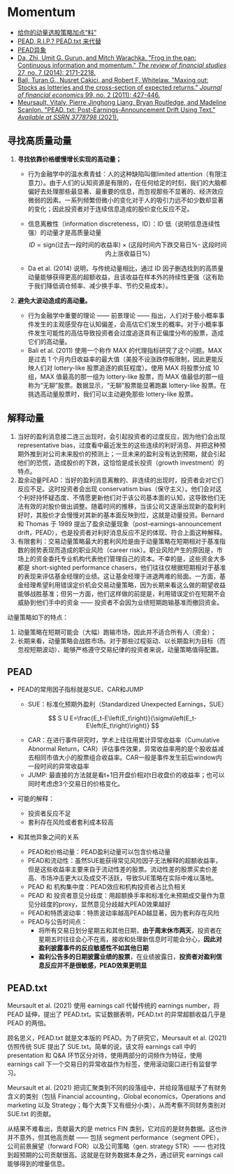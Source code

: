 # Momentum

- [给你的动量选股策略加点“料”](https://zhuanlan.zhihu.com/p/40468929)
- [PEAD, R.I.P.? PEAD.txt 来代替](https://zhuanlan.zhihu.com/p/400510484)
- [PEAD异象](https://mp.weixin.qq.com/s/iu8u-UmFJhPLibI5mrY21Q)
- [Da, Zhi, Umit G. Gurun, and Mitch Warachka. "Frog in the pan: Continuous information and momentum." *The review of financial studies* 27, no. 7 (2014): 2171-2218.](https://academic.oup.com/rfs/article-abstract/27/7/2171/1578455)
- [Bali, Turan G., Nusret Cakici, and Robert F. Whitelaw. "Maxing out: Stocks as lotteries and the cross-section of expected returns." *Journal of financial economics* 99, no. 2 (2011): 427-446.](https://www.sciencedirect.com/science/article/abs/pii/S0304405X1000190X)
- [Meursault, Vitaly, Pierre Jinghong Liang, Bryan Routledge, and Madeline Scanlon. "PEAD. txt: Post-Earnings-Announcement Drift Using Text." *Available at SSRN 3778798* (2021).](https://papers.ssrn.com/sol3/papers.cfm?abstract_id=3778798)

## 寻找高质量动量

1. **寻找依靠价格缓慢增长实现的高动量；**

   - 行为金融学中的温水煮青蛙：人的这种缺陷叫做limited attention（有限注意力）。由于人们的认知资源是有限的，在任何给定的时刻，我们的大脑都偏好去处理那些最显著、最重要的信息，而忽视那些不显著的、经济效应微弱的因素。一系列频繁但微小的变化对于人的吸引力远不如少数却显著的变化；因此投资者对于连续信息造成的股价变化反应不足。

   - 信息离散性（information discreteness，ID）：ID 低（说明信息连续性强）的动量才是高质量动量
     $$
     ID = \text{sign(过去一段时间的收益率) × (这段时间内下跌交易日\% - 这段时间内上涨收益日\%)}
     $$

   - Da et al. (2014) 说明，与传统动量相比，通过 ID 因子删选找到的高质量动量能够获得更高的超额收益，且该收益在样本外的持续性更强（这有助于我们降低调仓频率、减少换手率、节约交易成本）。

2. **避免大波动造成的高动量。**

   - 行为金融学中重要的理论 —— 前景理论 —— 指出，人们对于极小概率事件发生的主观感受存在认知偏差，会高估它们发生的概率。对于小概率事件发生可能性的高估导致投资者会过度追逐具有正偏度分布的股票，造成它们的高动量。
   - Bali et al. (2011) 使用一个称作 MAX 的代理指标研究了这个问题。MAX 是过去 1 个月内日收益率的最大值（美股不设涨跌停板限制，因此更能反映人们对 lottery-like 股票追逐的疯狂程度）。使用 MAX 将股票分成 10 组，MAX 值最高的那一组为 lottery-like 股票，而 MAX 值最低的那一组称为“无聊”股票。数据显示，“无聊”股票能显著跑赢 lottery-like 股票。在挑选高动量股票时，我们可以主动避免那些 lottery-like 股票。

## 解释动量

1. 当好的盈利消息接二连三出现时，会引起投资者的过度反应，因为他们会出现 representative bias，过度看中最近发生的这些连续的利好消息、并把这种预期外推到对公司未来股价的预测上；一旦未来的盈利没有达到预期，就会引起他们的恐慌，造成股价的下跌，这恰恰是成长投资（growth investment）的特点。
2. 盈余动量PEAD：当好的盈利消息离散的、非连续的出现时，投资者会对它们反应不足。这时投资者会出现 conservatism bias（保守主义）。他们会对这个利好持怀疑态度、不情愿更新他们对于该公司基本面的认知，这导致他们无法有效的对股价做出调整。随着时间的推移，当该公司又逐渐出现新的盈利利好时，其股价才会慢慢对其新的基本面反映到位，这就是动量投资。Bernard 和 Thomas 于 1989 提出了盈余动量现象（post-earnings-announcement drift，PEAD），也是投资者对利好消息反应不足的体现、符合上面这种解释。
3. 有限套利：交易动量策略最大的套利风险是由于动量策略在短期相对于基准指数的弱势表现而造成的职业风险（career risk）。职业风险产生的原因是，市场上的资金委托专业机构代表他们管理自己的资本。不幸的是，这些资金大多都是 short-sighted performance chasers，他们往往仅根据短期相对于基准的表现来评估基金经理的业绩。这让基金经理于进退两难的局面。一方面，基金经理希望利用错误定价机会交易动量策略，因为长期来看这么做的期望收益能够战胜基准；但另一方面，他们这样做的前提是，利用错误定价在短期不会威胁到他们手中的资金 —— 投资者不会因为业绩短期跑输基准而撤回资金。

动量策略如下的特点：

1. 动量策略在短期可能会（大幅）跑输市场，因此并不适合所有人（资金）；
2. 长期来看，动量策略会战胜市场。对于那些过程驱动、以长期盈利为目标（而忽视短期波动）、能够严格遵守交易纪律的投资者来说，动量策略值得配置。

## PEAD

- PEAD的常用因子指标就是SUE、CAR和JUMP

  - SUE：标准化预期外盈利（Standardized Unexpected Earnings，SUE）

  $$
  S U E=\frac{E_t-E\left(E_t\right)}{\sigma\left(E_t-E\left(E_t\right)\right)}
  $$

  - CAR：在进行事件研究时，学术上往往用累计异常收益率（Cumulative Abnormal Return，CAR）评估事件效果，异常收益率用的是个股收益减去相同市值大小的股票组合收益率。CAR一般是事件发生前后window内一段时间的异常收益率
  - JUMP: 最直接的方法就是看t+1日开盘价相对t日收盘价的收益率；也可以同时考虑虑3个交易日的价格变化。

- 可能的解释：

  - 投资者反应不足
  - 套利存在风险或者套利成本较高

- 和其他异象之间的关系

  - PEAD和价格动量：PEAD盈利动量可以包含价格动量
  - PEAD和流动性：虽然SUE能获得常见风险因子无法解释的超额收益率，但是这些收益率主要来自于流动性差的股票。流动性差的股票买卖价差高、市场冲击更大以及成交不活跃，导致SUE策略在实际中难以落地。
  - PEAD 和 机构集中度：PEAD效应和机构投资者占比负相关
  - PEAD 和 投资者意见分歧度：用超额换手率和标准化未预期成交量作为意见分歧度的proxy，显然意见分歧越大PEAD效果越好
  - PEAD和特质波动率：特质波动率越高PEAD越显著，因为套利存在风险
  - PEAD与公告时间点：
    - 将所有交易日划分星期五和其他日期，**由于周末休市两天**，投资者在星期五时往往会心不在焉，接收和处理新信息时可能会分心，**因此对盈利披露事件的反应敏感性不如其他日期**
    - **盈利公告多的日期披露业绩的股票**，在业绩披露日，**投资者对盈利信息反应并不是很敏感，PEAD效果更明显**

## PEAD.txt

Meursault et al. (2021) 使用 earnings call 代替传统的 earnings number，将 PEAD 延伸，提出了 PEAD.txt。实证数据表明，PEAD.txt 的异常超额收益几乎是 PEAD 的两倍。

顾名思义，PEAD.txt 就是文本版的 PEAD。为了研究它，Meursault et al. (2021) 仿照传统 SUE 提出了 SUE.txt。简单的说，该文将 earnings call 中的 presentation 和 Q&A 环节区分对待，使用两部分的词频作为特征，使用 earnings call 下一个交易日的异常收益作为标签，使用滚动窗口进行有监督学习。

Meursault et al. (2021) 把词汇聚类到不同的段落组中，并给段落组赋予了有财务含义的类别（包括 Financial accounting，Global economics，Operations and marketing 以及 Strategy；每个大类下又有细分小类），从而考察不同财务类别对 SUE.txt 的贡献。

从结果不难看出，贡献最大的是 metrics FIN 类别，它对应的是财务数据。这也许并不意外，但其他高贡献 —— 包括 segment performance（segment OPE），公司前景展望（forward FOR）以及公司策略（gen. strategy STR）—— 也对找到超预期的公司贡献很高。这就是在财务数据本身之外，通过研究 earnings call 能够得到的增量信息。


